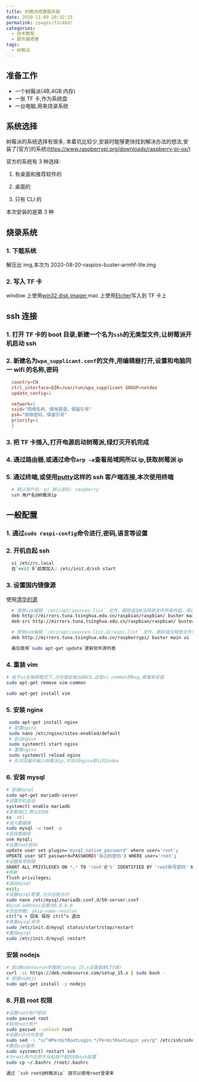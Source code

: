 ```yaml
---
title: 树莓派搭建服务器
date: 2020-11-09 20:32:33
permalink: /pages/f2c46d/
categories:
  - 技术教程
  - 服务器搭建
tags:
  - 树莓派
---
```


## 准备工作

- 一个树莓派(4B,4GB 内存)
- 一张 TF 卡,作为系统盘
- 一台电脑,用来烧录系统

## 系统选择

树莓派的系统选择有很多, 本着坑比较少,安装时能够更快找到解决办法的想法,安装了[官方]的系统(https://www.raspberrypi.org/downloads/raspberry-pi-os/)

官方的系统有 3 种选择:

1. 有桌面和推荐软件的

2. 桌面的

3. 只有 CLI 的

本次安装的是第 3 种

## 烧录系统

### 1. 下载系统

解压出 img,本次为 2020-08-20-raspios-buster-armhf-lite.img

### 2. 写入 TF 卡

window 上使用[win32 disk imager](https://win32diskimager.download/),mac 上使用[Etcher](https://github.com/balena-io/etcher/releases)写入到 TF 卡上

## ssh 连接

### 1. 打开 TF 卡的 boot 目录,新建一个名为`ssh`的无类型文件,让树莓派开机启动 ssh

### 2. 新建名为`wpa_supplicant.conf`的文件,用编辑器打开,设置和电脑同一 wifi 的名称,密码

```conf
  country=CN
  ctrl_interface=DIR=/var/run/wpa_supplicant GROUP=netdev
  update_config=1

  network={
  ssid="网络名称，使用英语，保留引号"
  psk="网络密码，保留引号"
  priority=1
  }
```

### 3. 把 TF 卡插入,打开电源启动树莓派,绿灯灭开机完成

### 4. 通过路由器,或通过命令`arp -a`查看局域网所以 ip,获取树莓派 ip

### 5. 通过终端,或使用[putty](https://www.putty.org/)这样的 ssh 客户端连接,本次使用终端

```bash
  # 默认用户名: pi 默认密码: raspberry
  ssh 用户名@树莓派ip
```

## 一般配置

### 1. 通过`sudo raspi-config`命令进行,密码,语言等设置

### 2. 开机自起 ssh

```bash
  vi /etc/rc.local
  在`exit 0`前面加入: /etc/init.d/ssh start
```

### 3. 设置国内镜像源

使用[清华的源](https://mirrors.tuna.tsinghua.edu.cn/help/raspbian/)

```bash
  # 使用vim编辑 `/etc/apt/sources.list` 文件，删除或加#注释原文件所有内容，用以下内容取代：
  deb http://mirrors.tuna.tsinghua.edu.cn/raspbian/raspbian/ buster main non-free contrib rpi
  deb-src http://mirrors.tuna.tsinghua.edu.cn/raspbian/raspbian/ buster main non-free contrib rpi

  # 使用vim编辑 `/etc/apt/sources.list.d/raspi.list` 文件，删除或注释原文件所有内容，用以下内容取代：
  deb http://mirrors.tuna.tsinghua.edu.cn/raspberrypi/ buster main ui

  最后使用`sudo apt-get update`更新软件源列表
```

### 4. 重装 vim

```bash
# 由于vi在编辑模式下,方向键会输出ABCD,这是vi-common的bug,需重新安装
sudo apt-get remove vim-common

sudo apt-get install vim
```

### 5. 安装 nginx

```bash
 sudo apt-get install nginx
 # 配置nginx
 sudo nano /etc/nginx/sites-enabled/default
 # 启动nginx
 sudo systemctl start nginx
 # 重载nginx
 sudo systemctl reload nginx
 # 在浏览器中输入树莓派ip,可访问nginx默认的index
```

### 6. 安装 mysql

```bash
# 安装mysql
sudo apt-get mariadb-server
#设置开机启动
systemctl enable mariadb
#查看端口,默认3306
ss -ntl
#进入数据库
sudo mysql -u root -p
#选择数据库
use mysql;
#设置root密码
update user set plugin='mysql_native_password' where user='root';
UPDATE user SET password=PASSWORD('自己的密码') WHERE user='root';
#设置账号权限
GRANT ALL PRIVILEGES ON *.* TO 'root'@'%' IDENTIFIED BY 'root账号密码' WITH GRANT OPTION;
#刷新
flush privileges;
#退出mysql
exit;
#设置mysql配置,允许远程访问
sudo nano /etc/mysql/mariadb.conf.d/50-server.conf
#bind-address设置为0.0.0.0
#添加参数: skip-name-resolve
ctrl^o + 回车 保存 ctrl^x 退出
#查看mysql命令
sudo /etc/init.d/mysql status/start/stop/restart
#重启mysql
sudo /etc/init.d/mysql restart
```

### 安装 nodejs

```bash
# 启动NodeSource存储库(setup_15.x设置最新LTS版)
curl -sL https://deb.nodesource.com/setup_15.x | sudo bash -
# 安装nodejs
sudo apt-get install -y nodejs
```

### 8. 开启 root 权限

```bash
#设置root用户密码
sudo passwd root
#启用root用户
sudo passwd --unlock root
#设置ssh允许登录
sudo sed -i "s/^#PermitRootLogin.*/PermitRootLogin yes/g" /etc/ssh/sshd_config
#重启ssh服务
sudo systemctl restart ssh
#为root用户应用于当前用户相同的bash配置
sudo cp ~/.bashrc /root/.bashrc

通过 `ssh root@树莓派ip` 就可以使用root登录来
```
